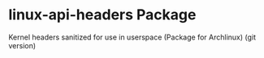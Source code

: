 # linux-api-headers Package

Kernel headers sanitized for use in userspace (Package for Archlinux) (git version) 
